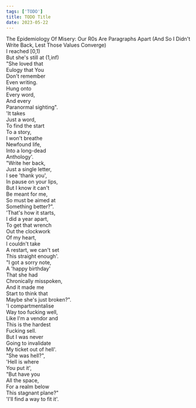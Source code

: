 ```yaml
---
tags: ['TODO']
title: TODO Title
date: 2023-05-22
---
```


The Epidemiology Of Misery: Our R0s Are Paragraphs Apart (And So I Didn't Write Back, Lest Those Values Converge)  
I reached [0,1)  
But she's still at (1,inf)  
"She loved that  
Eulogy that You  
Don't remember  
Even writing.  
Hung onto  
Every word,  
And every  
Paranormal sighting".  
'It takes  
Just a word,  
To find the start  
To a story,  
I won't breathe  
Newfound life,  
Into a long-dead  
Anthology'.  
"Write her back,  
Just a single letter,  
I see 'thank you',  
In pause on your lips,  
But I know it can't  
Be meant for me,  
So must be aimed at  
Something better?".  
'That's how it starts,  
I did a year apart,  
To get that wrench  
Out the clockwork  
Of my heart,  
I couldn't take  
A restart, we can't set  
This straight enough'.  
"I got a sorry note,  
A 'happy birthday'  
That she had  
Chronically misspoken,  
And it made me  
Start to think that  
Maybe she's just broken?".  
'I compartmentalise  
Way too fucking well,  
Like I'm a vendor and  
This is the hardest  
Fucking sell.  
But I was never  
Going to invalidate  
My ticket out of hell'.  
"She was hell?",  
'Hell is where  
You put it',  
"But have you  
All the space,  
For a realm below  
This stagnant plane?"  
'I'll find a way to fit it'.  
